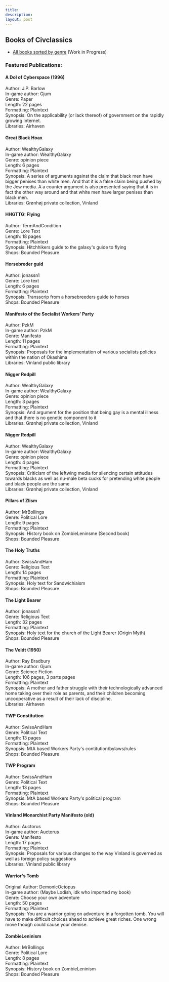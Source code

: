 ```yaml
---
title:
description:
layout: post
---
```


## Books of Civclassics

* [All books sorted by genre](/listpages/book_genres.md) (Work in Progress)

### Featured Publications:

#### A DoI of Cyberspace (1996)
Author: J.P. Barlow  
In-game author: Gjum  
Genre: Paper  
Length: 22 pages  
Formatting: Plaintext  
Synopsis: On the applicability (or lack thereof) of government on the rapidly growing Internet.  
Libraries: Airhaven  

#### Great Black Hoax
Author: WealthyGalaxy  
In-game author: WealthyGalaxy  
Genre: opinion piece  
Length: 6 pages  
Formatting: Plaintext  
Synopsis: A series of arguments against the claim that black men have bigger penises than white men. And that it is a false claim being pushed by the Jew media. A a counter argument is also presented saying that it is in fact the other way around and that white men have larger penises  than black men.  
Libraries: Grønhøj private collection, Vinland  

#### HHGTTG: Flying
Author: TermAndCondition  
Genre: Lore Text  
Length: 18 pages  
Formatting: Plaintext  
Synopsis: Hitchhikers guide to the galaxy's guide to flying  
Shops: Bounded Pleasure  

#### Horsebreder guid
Author: jonassn1  
Genre: Lore text  
Length: 6 pages  
Formatting: Plaintext  
Synopsis:  Transscrip from a horsebreeders guide to horses  
Shops: Bounded Pleasure  

#### Manifesto of the Socialist Workers' Party
Author: PzkM  
In-game author: PzkM  
Genre: Manifesto  
Length: 11 pages  
Formatting: Plaintext  
Synopsis: Proposals for the implementation of various socialists policies within the nation of Okashima  
Libraries: Vinland public library  

#### Nigger Redpill
Author: WealthyGalaxy  
In-game author: WealthyGalaxy  
Genre: opinion piece  
Length: 3 pages  
Formatting: Plaintext  
Synopsis: And argument for the position that being gay is a mental illness and that there is no genetic component to it  
Libraries: Grønhøj private collection, Vinland  

#### Nigger Redpill
Author: WealthyGalaxy  
In-game author: WealthyGalaxy  
Genre: opinion piece  
Length: 4 pages  
Formatting: Plaintext  
Synopsis: Criticism of the leftwing media for silencing certain attitudes towards blacks as well as nu-male beta cucks for pretending white people and black people are the same  
Libraries: Grønhøj private collection, Vinland  

#### Pillars of Zlism
Author: MrBollings  
Genre: Political Lore  
Length: 9 pages  
Formatting: Plaintext  
Synopsis: History book on ZombieLeninsme (Second book)  
Shops: Bounded Pleasure  

#### The Holy Truths
Author: SwissAndHam  
Genre: Religious Text  
Length: 14 pages  
Formatting: Plaintext  
Synopsis: Holy text for Sandwichiaism  
Shops: Bounded Pleasure  

#### The Light Bearer
Author: jonassn1  
Genre: Religious Text  
Length: 32 pages  
Formatting: Plaintext  
Synopsis: Holy text for the church of the Light Bearer (Origin Myth)  
Shops: Bounded Pleasure  

#### The Veldt (1950)  
Author: Ray Bradbury  
In-game author: Gjum  
Genre: Science Fiction  
Length: 106 pages, 3 parts pages  
Formatting: Plaintext  
Synopsis: A mother and father struggle with their technologically advanced home taking over their role as parents, and their children becoming uncooperative as a result of their lack of discipline.  
Libraries: Airhaven  

#### TWP Constitution
Author: SwissAndHam  
Genre: Political Text  
Length: 13 pages  
Formatting: Plaintext  
Synopsis: MtA based Workers Party's contitution/bylaws/rules  
Shops: Bounded Pleasure  

#### TWP Program
Author: SwissAndHam  
Genre: Political Text  
Length: 13 pages  
Formatting: Plaintext  
Synopsis: MtA based Workers Party's political program  
Shops: Bounded Pleasure  

#### Vinland Monarchist Party Manifesto (old)
Author: Auctorus  
In-game author: Auctorus  
Genre: Manifesto  
Length: 17 pages  
Formatting: Plaintext  
Synopsis: Proposals for various changes to the way Vinland is governed as well as foreign policy suggestions  
Libraries: Vinland public library  

#### Warrior's Tomb
Original Author: DemonicOctopus  
In-game author: (Maybe Lodish, idk who imported my book)  
Genre: Choose your own adventure  
Length: 50 pages  
Formatting: Plaintext  
Synopsis: You are a warrior going on adventure in a forgotten tomb. You will have to make difficult choices ahead to achieve great riches. One wrong move though could cause your demise.  

#### ZombieLeninism
Author: MrBollings  
Genre: Political Lore  
Length: 8 pages  
Formatting: Plaintext  
Synopsis: History book on ZombieLeninism  
Shops: Bounded Pleasure  
